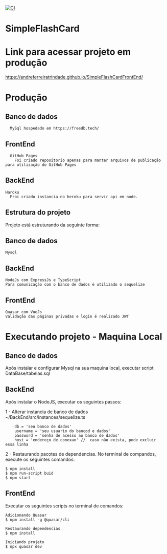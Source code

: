 [![CI](https://github.com/andreferreiratrindade/SimpleFlashCard/actions/workflows/ci.yml/badge.svg)](https://github.com/andreferreiratrindade/SimpleFlashCard/actions/workflows/ci.yml)


# SimpleFlashCard
# Link para acessar projeto em produção
https://andreferreiratrindade.github.io/SimpleFlashCardFrontEnd/



# Produção

  ## Banco de dados
      MySql hospedado em https://freedb.tech/
  
  ## FrontEnd
      GitHub Pages 
        Foi criado repositorio apenas para manter arquivos de publicação para utilização do GitHub Pages
  
  ## BackEnd
    Haroku
      Froi criado instancia no heroku para servir api em node.



## Estrutura do projeto 
  Projeto está estruturando da seguinte forma:
  ## Banco de dados
    Mysql
    
  ## BackEnd
    NodeJs com ExpressJs e TypeScript
    Para comunicação com o banco de dados é utilizado o sequelize
    
  ## FrontEnd
    Quasar com VueJs
    Validação das páginas privadas e login é realizado JWT



# Executando projeto - Maquina Local

## Banco de dados
  Após instalar e configurar Mysql na sua maquina local, executar script DataBase/tabelas.sql
  
## BackEnd
  Após instalar o NodeJS, executar os seguintes passos:
  
  1 - Alterar instancia de banco de dados
    ~/BackEnd/src/instances/sequelize.ts
    
        db = 'seu banco de dados'
        username = 'seu usuario do bancod e dados'
        password = 'senha de acesso ao banco de dados'
        host = 'endereço de conexao' //  caso não exista, pode excluir essa linha
  
  2 - Restaurando pacotes de dependencias. 
    No terminal de compandos, execute os seguintes comandos:
  
    $ npm install
    $ npm run-script buid
    $ npm start
  
## FrontEnd
  Executar os seguintes scripts no terminal de comandos:
  
    Adicionando Quasar
    $ npm install -g @quasar/cli
    
    Restaurando dependencias
    $ npm install
    
    Iniciando projeto
    $ npx quasar dev
  
 
  
  
